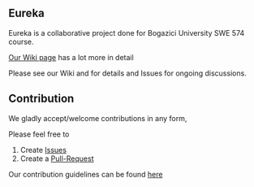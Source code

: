 ## Eureka

Eureka is a collaborative project done for Bogazici University SWE 574 course. 

[Our Wiki page](https://github.com/SWE574-Nerds/friendly-eureka/wiki) has a lot more in detail

Please see our Wiki and for details and Issues for ongoing discussions.


## Contribution

We gladly accept/welcome contributions in any form,

Please feel free to 
1. Create [Issues](https://github.com/SWE574-Nerds/friendly-eureka/issues)
2. Create a [Pull-Request](https://github.com/SWE574-Nerds/friendly-eureka/pulls)

Our contribution guidelines can be found [here](https://github.com/SWE574-Nerds/friendly-eureka/wiki/Contribution-Guidelines)
